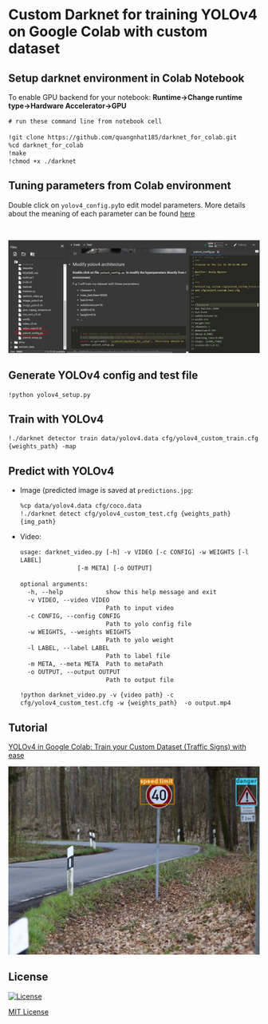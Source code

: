 # Custom Darknet for training YOLOv4 on Google Colab with custom dataset



## Setup darknet environment in Colab Notebook

To enable GPU backend for your notebook: __Runtime->Change runtime type->Hardware Accelerator->GPU__

```
# run these command line from notebook cell

!git clone https://github.com/quangnhat185/darknet_for_colab.git
%cd darknet_for_colab
!make
!chmod +x ./darknet
```

## Tuning parameters from Colab environment
Double click on `yolov4_config.py`to edit model parameters.
More details about the meaning of each parameter can be found [here](https://github.com/AlexeyAB/darknet/wiki/CFG-Parameters-in-the-%5Bnet%5D-section)

<br>
<p align="center"><img src="./data/edit_yolov4_config.png" width=1024></>


## Generate YOLOv4 config and test file
```
!python yolov4_setup.py
```

## Train with YOLOv4
```
!./darknet detector train data/yolov4.data cfg/yolov4_custom_train.cfg {weights_path} -map
```

## Predict with YOLOv4
- Image (predicted image is saved at `predictions.jpg`:
    ```
    %cp data/yolov4.data cfg/coco.data
    !./darknet detect cfg/yolov4_custom_test.cfg {weights_path} {img_path}
    ```

         
- Video:

    ```
    usage: darknet_video.py [-h] -v VIDEO [-c CONFIG] -w WEIGHTS [-l LABEL]
                    [-m META] [-o OUTPUT]

    optional arguments:
      -h, --help            show this help message and exit
      -v VIDEO, --video VIDEO
                            Path to input video
      -c CONFIG, --config CONFIG
                            Path to yolo config file
      -w WEIGHTS, --weights WEIGHTS
                            Path to yolo weight
      -l LABEL, --label LABEL
                            Path to label file
      -m META, --meta META  Path to metaPath
      -o OUTPUT, --output OUTPUT
                            Path to output file  
    ```
         
         
    ```
    !python darknet_video.py -v {video path} -c cfg/yolov4_custom_test.cfg -w {weights_path}  -o output.mp4
    ```

    
## Tutorial
[YOLOv4 in Google Colab: Train your Custom Dataset (Traffic Signs) with ease](https://medium.com/@quangnhatnguyenle/yolov4-in-google-colab-train-your-custom-dataset-traffic-signs-with-ease-3243ca91c81d)

<p align="center"><img src="./results/yolov4_traffic_sign_detection.jpg" width=640></img></p>
                                                                       
## License
[![License](http://img.shields.io/:license-mit-blue.svg?style=flat-square)](http://badges.mit-license.org)

[MIT License](./LICENSE)
